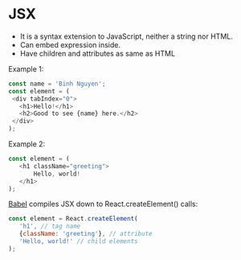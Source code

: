 # JSX

- It is a syntax extension to JavaScript, neither a string nor HTML.  
- Can embed expression inside.  
- Have children and attributes as same as HTML

Example 1: 

```javascript
const name = 'Binh Nguyen';
const element = (
 <div tabIndex="0">
   <h1>Hello!</h1>
   <h2>Good to see {name} here.</h2>
 </div>
);
```

Example 2: 

```javascript
const element = (
   <h1 className="greeting">
       Hello, world!
   </h1>
);
```

[Babel](babel.md) compiles JSX down to React.createElement() calls:

```javascript
const element = React.createElement(
   'h1', // tag name
   {className: 'greeting'}, // attribute
   'Hello, world!' // child elements
);
```
  

